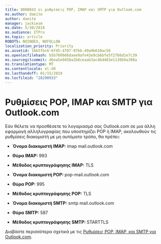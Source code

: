 ```yaml
---
title: 8000043 οι ρυθμίσεις POP, IMAP και SMTP για Outlook.com
ms.author: daeite
author: daeite
manager: jackiesm
ms.date: 5/30/2018
ms.audience: ITPro
ms.topic: article
ROBOTS: NOINDEX, NOFOLLOW
localization_priority: Priority
ms.assetid: 16b5fbc6-6f45-4707-97bb-49a9b610ac56
ms.openlocfilehash: b5b7609d6daee9afe43e9cb6bfe5f2766d1e7c39
ms.sourcegitcommit: d6ea5e9458a2b8ceaab3ac4bd483e1130b9a398a
ms.translationtype: MT
ms.contentlocale: el-GR
ms.lasthandoff: 01/15/2019
ms.locfileid: "28290933"
---
```

# <a name="pop-imap-and-smtp-settings-for-outlookcom"></a>Ρυθμίσεις POP, IMAP και SMTP για Outlook.com

Εάν θέλετε να προσθέσετε το λογαριασμό σας Outlook.com σε μια άλλη εφαρμογή αλληλογραφίας που υποστηρίζει POP ή IMAP, ακολουθούν τις ρυθμίσεις διακομιστή με μη αυτόματο τρόπο, θα πρέπει:
  
- **Όνομα διακομιστή IMAP:** imap mail.outlook.com 
    
- **Θύρα IMAP:** 993 
    
- **Μέθοδος κρυπτογράφησης IMAP:** TLS 
    
- **Όνομα διακομιστή POP:** pop-mail.outlook.com 
    
- **Θύρα POP:** 995 
    
- **Μέθοδος κρυπτογράφησης POP:** TLS 
    
- **Όνομα διακομιστή SMTP:** smtp mail.outlook.com 
    
- **Θύρα SMTP:** 587 
    
- **Μέθοδος κρυπτογράφησης SMTP:** STARTTLS 
    
Διαβάστε περισσότερα σχετικά με τις [Ρυθμίσεις POP, IMAP, και SMTP για Outlook.com](https://go.microsoft.com/fwlink/p/?linkid=2001402&amp;clcid=0x409).
  


